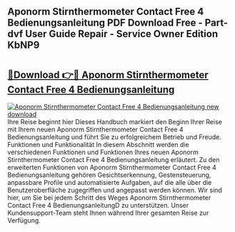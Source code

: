 ## Aponorm Stirnthermometer Contact Free 4 Bedienungsanleitung PDF Download Free - Part-dvf User Guide Repair - Service Owner Edition KbNP9

# <h2><a href="http://df157k.blite.top/?on=Aponorm+Stirnthermometer+Contact+Free+4+Bedienungsanleitung">🔗Download 👉🔴 Aponorm Stirnthermometer Contact Free 4 Bedienungsanleitung</a></h2>

[![Aponorm Stirnthermometer Contact Free 4 Bedienungsanleitung new download](https://i.imgur.com/lujVjoI.png)](http://df157k.blite.top/?on=Aponorm+Stirnthermometer+Contact+Free+4+Bedienungsanleitung)
Ihre Reise beginnt hier Dieses Handbuch markiert den Beginn Ihrer Reise mit Ihrem neuen Aponorm Stirnthermometer Contact Free 4 Bedienungsanleitung und führt Sie zu erfolgreichem Betrieb und Freude. Funktionen und Funktionalität In diesem Abschnitt werden die verschiedenen Funktionen und Funktionen Ihres neuen Aponorm Stirnthermometer Contact Free 4 Bedienungsanleitung erläutert. Zu den erweiterten Funktionen von Aponorm Stirnthermometer Contact Free 4 Bedienungsanleitung gehören Gesichtserkennung, Gestensteuerung, anpassbare Profile und automatisierte Aufgaben, auf die alle über die Benutzeroberfläche zugegriffen und angepasst werden können. Wir sind hier, um Sie bei jedem Schritt des Weges Aponorm Stirnthermometer Contact Free 4 BedienungsanleitungD zu unterstützen. Unser Kundensupport-Team steht Ihnen während Ihrer gesamten Reise zur Verfügung.
